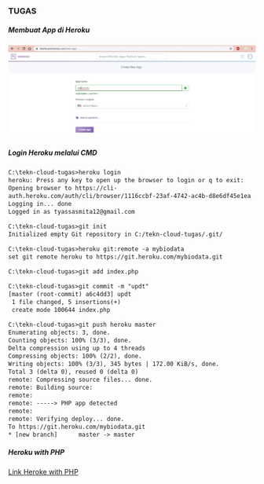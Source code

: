 ### TUGAS
##### Membuat App di Heroku
![](https://github.com/Tyassasmita/tekn-cloud-computing/blob/master/minggu-03/t1.jpg)
##### Login Heroku melalui CMD
```
C:\tekn-cloud-tugas>heroku login
heroku: Press any key to open up the browser to login or q to exit:
Opening browser to https://cli-auth.heroku.com/auth/cli/browser/1116ccbf-23af-4742-ac4b-d8e6df45e1ea
Logging in... done
Logged in as tyassasmita12@gmail.com
```
```
C:\tekn-cloud-tugas>git init
Initialized empty Git repository in C:/tekn-cloud-tugas/.git/
```
```
C:\tekn-cloud-tugas>heroku git:remote -a mybiodata
set git remote heroku to https://git.heroku.com/mybiodata.git
```
```
C:\tekn-cloud-tugas>git add index.php
```
```
C:\tekn-cloud-tugas>git commit -m "updt"
[master (root-commit) a6c4dd3] updt
 1 file changed, 5 insertions(+)
 create mode 100644 index.php
 ```
 ```
 C:\tekn-cloud-tugas>git push heroku master
Enumerating objects: 3, done.
Counting objects: 100% (3/3), done.
Delta compression using up to 4 threads
Compressing objects: 100% (2/2), done.
Writing objects: 100% (3/3), 345 bytes | 172.00 KiB/s, done.
Total 3 (delta 0), reused 0 (delta 0)
remote: Compressing source files... done.
remote: Building source:
remote:
remote: -----> PHP app detected
remote:
remote: Verifying deploy... done.
To https://git.heroku.com/mybiodata.git
 * [new branch]      master -> master
 ```
 ##### Heroku with PHP
 [Link Heroke with PHP](https://mybiodata.herokuapp.com/)